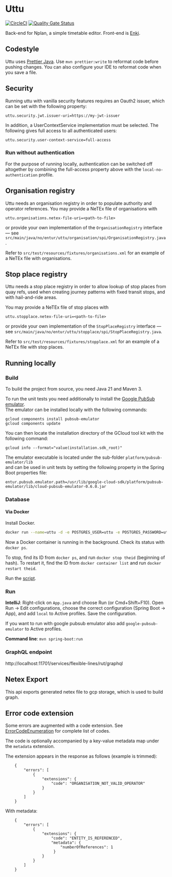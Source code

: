 # Uttu
[![CircleCI](https://dl.circleci.com/status-badge/img/gh/entur/uttu/tree/master.svg?style=svg&circle-token=a7e5de16c44926fd9d7dbb3e045dac39904005b2)](https://dl.circleci.com/status-badge/redirect/gh/entur/uttu/tree/master) [![Quality Gate Status](https://sonarcloud.io/api/project_badges/measure?project=entur_uttu&metric=alert_status)](https://sonarcloud.io/dashboard?id=entur_uttu)

Back-end for Nplan, a simple timetable editor. Front-end is [Enki](https://github.com/entur/enki).

## Codestyle
Uttu uses [Prettier Java](https://github.com/jhipster/prettier-java). Use `mvn prettier:write` to reformat code before
pushing changes. You can also configure your IDE to reformat code when you save a file.

## Security

Running uttu with vanilla security features requires an Oauth2 issuer, which can be set with the following property:

    uttu.security.jwt.issuer-uri=https://my-jwt-issuer

In addition, a UserContextService implementation must be selected. The following gives full access to all authenticated users:

    uttu.security.user-context-service=full-access

### Run without authentication

For the purpose of running locally, authentication can be switched off altogether by combining the
full-access property above with the `local-no-authentication` profile.


## Organisation registry

Uttu needs an organisation registry in order to populate authority and operator references. You may
provide a NeTEx file of organisations with 

    uttu.organisations.netex-file-uri=<path-to-file>

or provide your own implementation of the `OrganisationRegistry` interface ––
see `src/main/java/no/entur/uttu/organisation/spi/OrganisationRegistry.java`.

Refer to `src/test/resources/fixtures/organisations.xml` for an example of a NeTEx file with organisations.

## Stop place registry

Uttu needs a stop place registry in order to allow lookup of stop places from quay refs, used when creating
journey patterns with fixed transit stops, and with hail-and-ride areas.

You may provide a NeTEx file of stop places with

    uttu.stopplace.netex-file-uri=<path-to-file>

or provide your own implementation of the `StopPlaceRegistry` interface ––
see `src/main/java/no/entur/uttu/stopplace/spi/StopPlaceRegistry.java`.

Refer to `src/test/resources/fixtures/stopplace.xml` for an example of a NeTEx file with stop places.

## Running locally
### Build
To build the project from source, you need Java 21 and Maven 3.

To run the unit tests you need additionally to install the [Google PubSub emulator](https://cloud.google.com/pubsub/docs/emulator).  
The emulator can be installed locally with the following commands:
```
gcloud components install pubsub-emulator
gcloud components update
```
You can then locate the installation directory of the GCloud tool kit with the following command:

```
gcloud info --format="value(installation.sdk_root)"
```
The emulator executable is located under the sub-folder ```platform/pubsub-emulator/lib```  
and can be used in unit tests by setting the following property in the Spring Boot properties file:
```
entur.pubsub.emulator.path=/usr/lib/google-cloud-sdk/platform/pubsub-emulator/lib/cloud-pubsub-emulator-0.6.0.jar
```

### Database
#### Via Docker

Install Docker.

```bash
docker run --name=uttu -d -e POSTGRES_USER=uttu -e POSTGRES_PASSWORD=uttu -e POSTGRES_DB=uttu -p 5432:5432 -v db_local:/var/lib/postgresql --restart=always postgis/postgis:13-3.3
```

Now a Docker container is running in the background. Check its status with `docker ps`.

To stop, find its ID from `docker ps`, and run `docker stop theid` (beginning of hash). To restart it, find the ID from `docker container list` and run `docker restart theid`.

Run the [script](./src/main/resources/db_init.sh).

### Run
**IntelliJ**: Right-click on `App.java` and choose Run (or Cmd+Shift+F10). Open Run -> Edit configurations, choose the
correct configuration (Spring Boot -> App), and add `local` to Active profiles. Save the configuration.

If you want to run with google pubsub emulator also add `google-pubsub-emulator` to Active profiles.

**Command line**: `mvn spring-boot:run`

### GraphQL endpoint
http://localhost:11701/services/flexible-lines/rut/graphql

## Netex Export
This api exports generated netex file to gcp storage, which is used to build graph.

## Error code extension

Some errors are augmented with a code extension. See [ErrorCodeEnumeration](src/main/java/no/entur/uttu/error/ErrorCodeEnumeration.java) for complete list of codes.

The code is optionally accompanied by a key-value metadata map under the `metadata` extension.

The extension appears in the response as follows (example is trimmed):

        {
            "errors": [
                {
                    "extensions": {
                        "code": "ORGANISATION_NOT_VALID_OPERATOR"
                    }
                }
            ]
        }

With metadata: 
        
        {
            "errors": [
                {
                    "extensions": {
                        "code": "ENTITY_IS_REFERENCED",
                        "metadata": {
                            "numberOfReferences": 1
                         }
                    }
                }
            ]
        }
